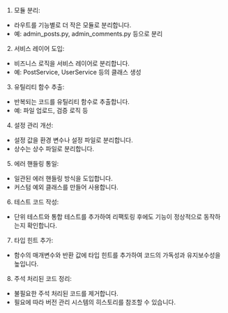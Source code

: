 1. 모듈 분리:
  - 라우트를 기능별로 더 작은 모듈로 분리합니다.
  - 예: admin_posts.py, admin_comments.py 등으로 분리
2. 서비스 레이어 도입:
  - 비즈니스 로직을 서비스 레이어로 분리합니다.
  - 예: PostService, UserService 등의 클래스 생성
3. 유틸리티 함수 추출:
  - 반복되는 코드를 유틸리티 함수로 추출합니다.
- 예: 파일 업로드, 검증 로직 등
4. 설정 관리 개선:
  - 설정 값을 환경 변수나 설정 파일로 분리합니다.
  - 상수는 상수 파일로 분리합니다.
5. 에러 핸들링 통일:
  - 일관된 에러 핸들링 방식을 도입합니다.
  - 커스텀 예외 클래스를 만들어 사용합니다.
6. 테스트 코드 작성:
  - 단위 테스트와 통합 테스트를 추가하여 리팩토링 후에도 기능이 정상적으로 동작하는지 확인합니다.
7. 타입 힌트 추가:
  - 함수의 매개변수와 반환 값에 타입 힌트를 추가하여 코드의 가독성과 유지보수성을 높입니다.
8. 주석 처리된 코드 정리:
  - 불필요한 주석 처리된 코드를 제거합니다.
  - 필요에 따라 버전 관리 시스템의 히스토리를 참조할 수 있습니다.